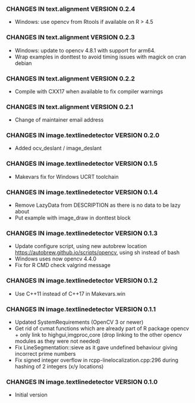 ### CHANGES IN text.alignment VERSION 0.2.4

- Windows: use opencv from Rtools if available on R > 4.5

### CHANGES IN text.alignment VERSION 0.2.3

- Windows: update to opencv 4.8.1 with support for arm64.
- Wrap examples in donttest to avoid timing issues with magick on cran debian

### CHANGES IN text.alignment VERSION 0.2.2

- Compile with CXX17 when available to fix compiler warnings
  
### CHANGES IN text.alignment VERSION 0.2.1

- Change of maintainer email address

### CHANGES IN image.textlinedetector VERSION 0.2.0

- Added ocv_deslant / image_deslant

### CHANGES IN image.textlinedetector VERSION 0.1.5

- Makevars fix for Windows UCRT toolchain

### CHANGES IN image.textlinedetector VERSION 0.1.4

- Remove LazyData from DESCRIPTION as there is no data to be lazy about
- Put example with image_draw in donttest block

### CHANGES IN image.textlinedetector VERSION 0.1.3

- Update configure script, using new autobrew location https://autobrew.github.io/scripts/opencv, using sh instead of bash
- Windows uses now opencv 4.4.0
- Fix for R CMD check valgrind message

### CHANGES IN image.textlinedetector VERSION 0.1.2

- Use C++11 instead of C++17 in Makevars.win

### CHANGES IN image.textlinedetector VERSION 0.1.1

- Updated SystemRequirements (OpenCV 3 or newer)
- Get rid of cvmat functions which are already part of R package opencv + only link to highgui,imgproc,core (drop linking to the other opencv modules as they were not needed)
- Fix LineSegmentation::sieve as it gave undefined behaviour giving incorrect prime numbers
- Fix signed integer overflow in rcpp-linelocalization.cpp:296 during hashing of 2 integers (x/y locations)

### CHANGES IN image.textlinedetector VERSION 0.1.0

- Initial version

